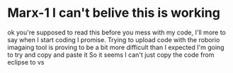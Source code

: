 # Marx-1 I can't belive this is working 
ok you're supposed to read this before you mess with my code,
I'll more to say when I start coding I promise.
Trying to upload code with the roborio imagaing tool is proving to be a bit more difficult than I expected 
I'm going to try and copy and paste it 
So it seems I can't just copy the code from eclipse to vs